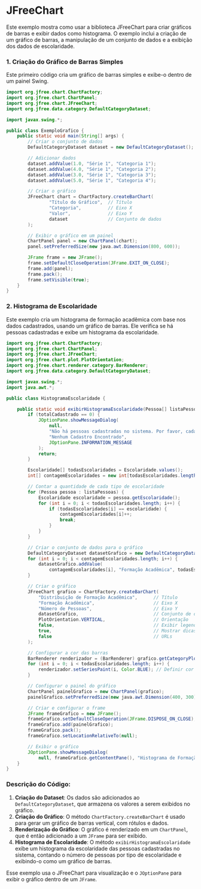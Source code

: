 # JFreeChart

Este exemplo mostra como usar a biblioteca JFreeChart para criar gráficos de barras e exibir dados como histograma. O exemplo inclui a criação de um gráfico de barras, a manipulação de um conjunto de dados e a exibição dos dados de escolaridade.

### 1. **Criação do Gráfico de Barras Simples**

Este primeiro código cria um gráfico de barras simples e exibe-o dentro de um painel Swing.

```java
import org.jfree.chart.ChartFactory;
import org.jfree.chart.ChartPanel;
import org.jfree.chart.JFreeChart;
import org.jfree.data.category.DefaultCategoryDataset;

import javax.swing.*;

public class ExemploGrafico {
    public static void main(String[] args) {
        // Criar o conjunto de dados
        DefaultCategoryDataset dataset = new DefaultCategoryDataset();

        // Adicionar dados
        dataset.addValue(1.0, "Série 1", "Categoria 1");
        dataset.addValue(4.0, "Série 1", "Categoria 2");
        dataset.addValue(3.0, "Série 1", "Categoria 3");
        dataset.addValue(5.0, "Série 1", "Categoria 4");

        // Criar o gráfico
        JFreeChart chart = ChartFactory.createBarChart(
                "Título do Gráfico",  // Título
                "Categoria",          // Eixo X
                "Valor",              // Eixo Y
                dataset               // Conjunto de dados
        );

        // Exibir o gráfico em um painel
        ChartPanel panel = new ChartPanel(chart);
        panel.setPreferredSize(new java.awt.Dimension(800, 600));

        JFrame frame = new JFrame();
        frame.setDefaultCloseOperation(JFrame.EXIT_ON_CLOSE);
        frame.add(panel);
        frame.pack();
        frame.setVisible(true);
    }
}
```

### 2. **Histograma de Escolaridade**

Este exemplo cria um histograma de formação acadêmica com base nos dados cadastrados, usando um gráfico de barras. Ele verifica se há pessoas cadastradas e exibe um histograma da escolaridade.

```java
import org.jfree.chart.ChartFactory;
import org.jfree.chart.ChartPanel;
import org.jfree.chart.JFreeChart;
import org.jfree.chart.plot.PlotOrientation;
import org.jfree.chart.renderer.category.BarRenderer;
import org.jfree.data.category.DefaultCategoryDataset;

import javax.swing.*;
import java.awt.*;

public class HistogramaEscolaridade {

    public static void exibirHistogramaEscolaridade(Pessoa[] listaPessoas, int totalCadastrado) {
        if (totalCadastrado == 0) {
            JOptionPane.showMessageDialog(
                null,
                "Não há pessoas cadastradas no sistema. Por favor, cadastre algumas pessoas para visualizar o histograma.",
                "Nenhum Cadastro Encontrado",
                JOptionPane.INFORMATION_MESSAGE
            );
            return;
        }

        Escolaridade[] todasEscolaridades = Escolaridade.values();
        int[] contagemEscolaridades = new int[todasEscolaridades.length];

        // Contar a quantidade de cada tipo de escolaridade
        for (Pessoa pessoa : listaPessoas) {
            Escolaridade escolaridade = pessoa.getEscolaridade();
            for (int i = 0; i < todasEscolaridades.length; i++) {
                if (todasEscolaridades[i] == escolaridade) {
                    contagemEscolaridades[i]++;
                    break;
                }
            }
        }

        // Criar o conjunto de dados para o gráfico
        DefaultCategoryDataset datasetGrafico = new DefaultCategoryDataset();
        for (int i = 0; i < contagemEscolaridades.length; i++) {
            datasetGrafico.addValue(
                contagemEscolaridades[i], "Formação Acadêmica", todasEscolaridades[i].toString());
        }

        // Criar o gráfico
        JFreeChart grafico = ChartFactory.createBarChart(
            "Distribuição de Formação Acadêmica",      // Título
            "Formação Acadêmica",                      // Eixo X
            "Número de Pessoas",                       // Eixo Y
            datasetGrafico,                            // Conjunto de dados
            PlotOrientation.VERTICAL,                  // Orientação
            false,                                     // Exibir legenda
            true,                                      // Mostrar dicas de ferramentas
            false                                      // URLs
        );

        // Configurar a cor das barras
        BarRenderer renderizador = (BarRenderer) grafico.getCategoryPlot().getRenderer();
        for (int i = 0; i < todasEscolaridades.length; i++) {
            renderizador.setSeriesPaint(i, Color.BLUE); // Definir cor para as barras
        }

        // Configurar o painel do gráfico
        ChartPanel painelGrafico = new ChartPanel(grafico);
        painelGrafico.setPreferredSize(new java.awt.Dimension(400, 300));

        // Criar e configurar o frame
        JFrame frameGrafico = new JFrame();
        frameGrafico.setDefaultCloseOperation(JFrame.DISPOSE_ON_CLOSE);
        frameGrafico.add(painelGrafico);
        frameGrafico.pack();
        frameGrafico.setLocationRelativeTo(null);

        // Exibir o gráfico
        JOptionPane.showMessageDialog(
            null, frameGrafico.getContentPane(), "Histograma de Formação Acadêmica", JOptionPane.PLAIN_MESSAGE);
    }
}
```

### Descrição do Código:
1. **Criação do Dataset**: Os dados são adicionados ao `DefaultCategoryDataset`, que armazena os valores a serem exibidos no gráfico.
2. **Criação do Gráfico**: O método `ChartFactory.createBarChart` é usado para gerar um gráfico de barras vertical, com rótulos e dados.
3. **Renderização do Gráfico**: O gráfico é renderizado em um `ChartPanel`, que é então adicionado a um `JFrame` para ser exibido.
4. **Histograma de Escolaridade**: O método `exibirHistogramaEscolaridade` exibe um histograma da escolaridade das pessoas cadastradas no sistema, contando o número de pessoas por tipo de escolaridade e exibindo-o como um gráfico de barras.

Esse exemplo usa o JFreeChart para visualização e o `JOptionPane` para exibir o gráfico dentro de um `JFrame`.